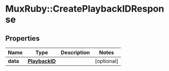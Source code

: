 # MuxRuby::CreatePlaybackIDResponse

## Properties
Name | Type | Description | Notes
------------ | ------------- | ------------- | -------------
**data** | [**PlaybackID**](.md) |  | [optional] 


